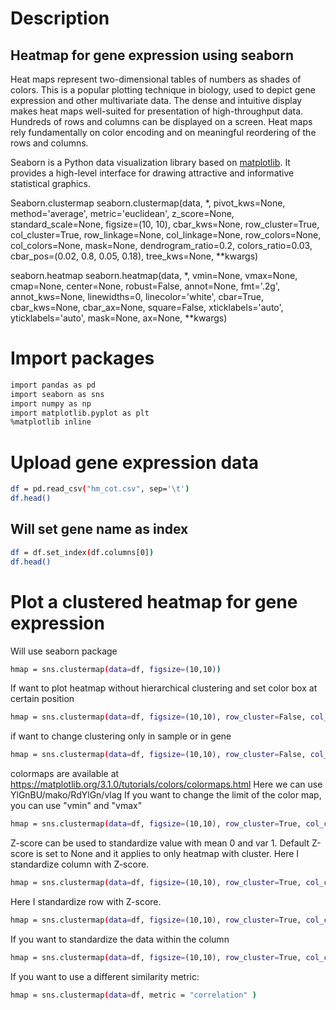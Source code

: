 # Description
## Heatmap for gene expression using seaborn
Heat maps represent two-dimensional tables of numbers as shades of colors. This is a popular plotting technique in biology, used to depict gene expression and other multivariate data. The dense and intuitive display makes heat maps well-suited for presentation of high-throughput data. Hundreds of rows and columns can be displayed on a screen. Heat maps rely fundamentally on color encoding and on meaningful reordering of the rows and columns.

Seaborn is a Python data visualization library based on [matplotlib](https://matplotlib.org/). It provides a high-level interface for drawing attractive and informative statistical graphics.

Seaborn.clustermap
seaborn.clustermap(data, *, pivot_kws=None, method='average', metric='euclidean', z_score=None, standard_scale=None, figsize=(10, 10), cbar_kws=None, row_cluster=True, col_cluster=True, row_linkage=None, col_linkage=None, row_colors=None, col_colors=None, mask=None, dendrogram_ratio=0.2, colors_ratio=0.03, cbar_pos=(0.02, 0.8, 0.05, 0.18), tree_kws=None, **kwargs)

seaborn.heatmap
seaborn.heatmap(data, *, vmin=None, vmax=None, cmap=None, center=None, robust=False, annot=None, fmt='.2g', annot_kws=None, linewidths=0, linecolor='white', cbar=True, cbar_kws=None, cbar_ax=None, square=False, xticklabels='auto', yticklabels='auto', mask=None, ax=None, **kwargs)


# Import packages
```bash
import pandas as pd
import seaborn as sns
import numpy as np
import matplotlib.pyplot as plt
%matplotlib inline

```
# Upload gene expression data
```bash
df = pd.read_csv("hm_cot.csv", sep='\t')
df.head()
```
## Will set gene name as index
```bash
df = df.set_index(df.columns[0])
df.head()
```



# Plot a clustered heatmap for gene expression
Will use seaborn package
```bash
hmap = sns.clustermap(data=df, figsize=(10,10))
```
If want to plot heatmap without hierarchical clustering and set color box at certain position
```bash
hmap = sns.clustermap(data=df, figsize=(10,10), row_cluster=False, col_cluster=False, cbar_pos=(0, .2, .03, .4))
```
if want to change  clustering only in sample or in gene
```bash
hmap = sns.clustermap(data=df, figsize=(10,10), row_cluster=False, col_cluster=True, cbar_pos=(0, .2, .03, .4))
```

colormaps are available at https://matplotlib.org/3.1.0/tutorials/colors/colormaps.html
Here we can use YlGnBU/mako/RdYlGn/vlag
If you want to change the limit of the color map, you can use "vmin" and "vmax" 
```bash
hmap = sns.clustermap(data=df, figsize=(10,10), row_cluster=True, col_cluster=True, cmap='YlGnBu')
```

Z-score can be used to standardize value with mean 0 and var 1. Default Z-score is set to None and it applies to only heatmap with cluster. 
Here I standardize column with Z-score.
```bash
hmap = sns.clustermap(data=df, figsize=(10,10), row_cluster=True, col_cluster=True, cmap='YlGnBu', z_score=1)
```
Here I standardize row with Z-score.
```bash
hmap = sns.clustermap(data=df, figsize=(10,10), row_cluster=True, col_cluster=True, cmap='YlGnBu', z_score=0)

```
If you want to standardize the data within the column
```bash
hmap = sns.clustermap(data=df, figsize=(10,10), row_cluster=True, col_cluster=True, cmap='YlGnBu', z_score=0,standard_scale=1 )

```
If you want to use a different similarity metric:

```bash
hmap = sns.clustermap(data=df, metric = "correlation" )

```
